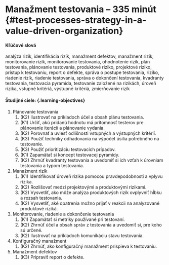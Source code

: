 # Manažment testovania – 335 minút {#test-processes-strategy-in-a-value-driven-organization}

#### Kľúčové slová

analýza rizík, identifikácia rizík, manažment defektov, manažment rizík, monitorovanie rizík, monitorovanie testovania, ohodnotenie rizík, plán testovania, plánovanie testovania, produktové riziko, projektové riziko, prístup k testovaniu, report o defekte, správa o postupe testovania, riziko, riadenie rizík, riadenie testovania, správa o dokončení testovania, kvadranty testovania, testovacia pyramída, testovanie založené na rizikách, úroveň rizika, vstupné kritériá, výstupné kritériá, zmierňovanie rizík

#### Študijné ciele: {.learning-objectives}

1. Plánovanie testovania
   1. (K2) Ilustrovať na príkladoch účel a obsah plánu testovania.
   2. (K1) Určiť, akú pridanú hodnotu má prítomnosť testerov pre plánovanie iterácií a plánovanie vydania.
   3. (K2) Porovnať a uviesť odlišnosti vstupných a výstupných kritérií.
   4. (K3) Použiť techniky odhadovania na výpočet úsilia potrebného na testovanie.
   5. (K3) Použiť prioritizáciu testovacích prípadov.
   6. (K1) Zapamätať si koncept testovacej pyramídy.
   7. (K2) Zhrnúť kvadranty testovania a uvedomiť si ich vzťah k úrovniam testovania a typom testovania.
2. Manažment rizík
   1. (K1) Identifikovať úroveň rizika pomocou pravdepodobnosti a vplyvu rizika.
   2. (K2) Rozlišovať medzi projektovými a produktovými rizikami.
   3. (K2) Vysvetliť, ako môže analýza produktových rizík ovplyvniť hĺbku a rozsah testovania.
   4. (K2) Vysvetliť, aké opatrenia možno prijať v reakcii na analyzované produktové riziká.
3. Monitorovanie, riadenie a dokončenie testovania
   1. (K1) Zapamätať si metriky používané pri testovaní.
   2. (K2) Zhrnúť účel a obsah správ z testovania a uvedomiť si, pre koho sú určené.
   3. (K2) Ilustrovať na príkladoch komunikáciu stavu testovania.
4. Konfiguračný manažment
   1. (K2) Zhrnúť, ako konfiguračný manažment prispieva k testovaniu.
5. Manažment defektov
   1. (K3) Pripraviť report o defekte.
